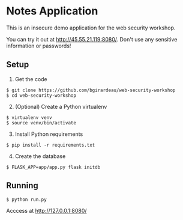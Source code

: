 # Notes Application
This is an insecure demo application for the web security workshop.

You can try it out at http://45.55.21.119:8080/. Don't use any sensitive information or passwords!

## Setup

 1. Get the code

```
$ git clone https://github.com/bgirardeau/web-security-workshop
$ cd web-security-workshop
```

2. (Optional) Create a Python virtualenv

```
$ virtualenv venv
$ source venv/bin/activate
 ```

3. Install Python requirements

``` 
$ pip install -r requirements.txt
```

4. Create the database

```
$ FLASK_APP=app/app.py flask initdb
```

## Running

    $ python run.py

  Acccess at http://127.0.0.1:8080/

  
